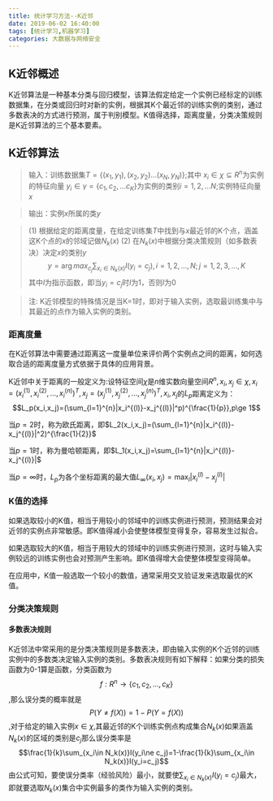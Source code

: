 ```yaml
---
title: 统计学习方法--K近邻
date: 2019-06-02 16:40:00
tags: [统计学习,机器学习]
categories: 大数据与网络安全
---
```


## K近邻概述
K近邻算法是一种基本分类与回归模型，该算法假定给定一个实例已经标定的训练数据集，在分类或回归时对新的实例，根据其K个最近邻的训练实例的类别，通过多数表决的方式进行预测，属于判别模型。K值得选择，距离度量，分类决策规则是K近邻算法的三个基本要素。

## K近邻算法

> 输入：训练数据集$T=\{(x_1,y_1),(x_2,y_2)...(x_N,y_N)\};$其中 $x_i \in \chi \subseteq R^n$为实例的特征向量 $y_i \in \gamma=\{ c_1,c_2,...c_K\}$为实例的类别$i=1,2,...N$;实例特征向量$x$

> 输出：实例$x$所属的类$y$

> (1) 根据给定的距离度量，在给定训练集$T$中找到与$x$最近邻的K个点，涵盖这K个点的$x$的邻域记做$N_k(x)$
> (2) 在$N_k(x)$中根据分类决策规则（如多数表决）决定$x$的类别$y$
>$$y=\arg max_{c_j}\sum_{x_i\in N_k(x)}I(y_i=c_j),i=1,2,...,N;j=1,2,3,...,K$$其中$I$为指示函数，即当$y_i=c_j$时$I$为$1$，否则$I$为$0$

> 注: K近邻模型的特殊情况是当K=1时，即对于输入实例，选取最训练集中与其最近的点作为输入实例的类别。

### 距离度量

在K近邻算法中需要通过距离这一度量单位来评价两个实例点之间的距离，如何选取合适的距离度量方式依据于具体的应用背景。

K近邻中关于距离的一般定义为:设特征空间$\chi$是$n$维实数向量空间$R^n,x_i,x_j\in \chi,x_i=(x_i^{(1)},x_i^{(2)},...,x_i^{(n)})^T,x_j=(x_j^{(1)},x_j^{(2)},...,x_j^{(n)})^T,x_i,x_j$的$L_p$距离定义为：$$L_p(x_i,x_j)=(\sum_{l=1}^{n}|x_i^{(l)}-x_j^{(l)}|^p)^{\frac{1}{p}},p\ge 1$$

当$p=2$时，称为欧氏距离，即$L_2(x_i,x_j)=(\sum_{l=1}^{n}|x_i^{(l)}-x_j^{(l)}|^2)^{\frac{1}{2}}$

当$p=1$时，称为曼哈顿距离，即$L_1(x_i,x_j)=\sum_{l=1}^{n}|x_i^{(l)}-x_j^{(l)}|$

当$p=\infty$时，$L_p$为各个坐标距离的最大值$L_\infty(x_i,x_j)=\max_l|x_i^{(l)}-x_j^{(l)}|$

### K值的选择

如果选取较小的K值，相当于用较小的邻域中的训练实例进行预测，预测结果会对近邻的实例点非常敏感。即K值得减小会使整体模型变得复杂，容易发生过拟合。

如果选取较大的K值，相当于用较大的领域中的训练实例进行预测，这时与输入实例较远的训练实例也会对预测产生影响。即K值得增大会使整体模型变得简单。

在应用中，K值一般选取一个较小的数值，通常采用交叉验证发来选取最优的K值。

### 分类决策规则

#### 多数表决规则
K近邻法中常采用的是分类决策规则是多数表决，即由输入实例的K个近邻的训练实例中的多数类决定输入实例的类别。多数表决规则有如下解释：如果分类的损失函数为0-1算是函数，分类函数为$$f:R^n\to\{c_1,c_2,...,c_K\}$$,那么误分类的概率就是$$P(Y\ne f(X))=1-P(Y=f(X))$$,对于给定的输入实例$x\in\chi$,其最近邻的K个训练实例点构成集合$N_k(x)$如果涵盖$N_k(x)$的区域的类别是$c_j$那么误分类率是$$\frac{1}{k}\sum_{x_i\in N_k(x)}I(y_i\ne c_j)=1-\frac{1}{k}\sum_{x_i\in N_k(x)}I(y_i=c_j)$$由公式可知，要使误分类率（经验风险）最小，就要使$\sum_{x_i\in N_k(x)}I(y_i=c_j)$最大，即就要选取$N_k(x)$集合中实例最多的类作为输入实例的类别。